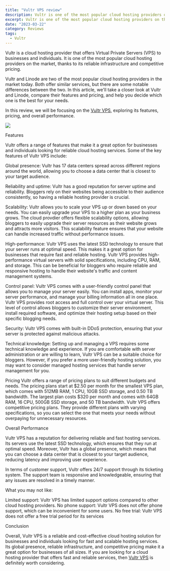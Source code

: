 ```yaml
---
title: "Vultr VPS review"
description: Vultr is one of the most popular cloud hosting providers on the market
excerpt: Vultr is one of the most popular cloud hosting providers on the market
date: "2023-03-22"
category: Reviews
tags:
  - Vultr
---
```


Vultr is a cloud hosting provider that offers Virtual Private Servers (VPS) to businesses and individuals. It is one of the most popular cloud hosting providers on the market, thanks to its reliable infrastructure and competitive pricing.

Vultr and Linode are two of the most popular cloud hosting providers in the market today. Both offer similar services, but there are some notable differences between the two. In this article, we'll take a closer look at Vultr and Linode, compare their features and pricing, and help you decide which one is the best for your needs.

In this review, we will be focusing on the [Vultr VPS](https://www.vultr.com/?ref=9398038), exploring its features, pricing, and overall performance.

[![](https://www.vultr.com/media/logo_onwhite.png)](https://www.vultr.com/?ref=9398038)

Features

Vultr offers a range of features that make it a great option for businesses and individuals looking for reliable cloud hosting services. Some of the key features of Vultr VPS include:

Global presence: Vultr has 17 data centers spread across different regions around the world, allowing you to choose a data center that is closest to your target audience.

Reliability and uptime: Vultr has a good reputation for server uptime and reliability. Bloggers rely on their websites being accessible to their audience consistently, so having a reliable hosting provider is crucial.

Scalability: Vultr allows you to scale your VPS up or down based on your needs. You can easily upgrade your VPS to a higher plan as your business grows. The cloud provdier offers flexible scalability options, allowing bloggers to easily upgrade their server resources as their website grows and attracts more visitors. This scalability feature ensures that your website can handle increased traffic without performance issues.

High-performance: Vultr VPS uses the latest SSD technology to ensure that your server runs at optimal speed. This makes it a great option for businesses that require fast and reliable hosting. Vultr VPS provides high-performance virtual servers with solid specifications, including CPU, RAM, and storage. This can be beneficial for bloggers who require reliable and responsive hosting to handle their website's traffic and content management systems.

Control panel: Vultr VPS comes with a user-friendly control panel that allows you to manage your server easily. You can install apps, monitor your server performance, and manage your billing information all in one place. Vultr VPS provides root access and full control over your virtual server. This level of control allows bloggers to customize their server environment, install required software, and optimize their hosting setup based on their specific blogging needs.

Security: Vultr VPS comes with built-in DDoS protection, ensuring that your server is protected against malicious attacks.

Technical knowledge: Setting up and managing a VPS requires some technical knowledge and experience. If you are comfortable with server administration or are willing to learn, Vultr VPS can be a suitable choice for bloggers. However, if you prefer a more user-friendly hosting solution, you may want to consider managed hosting services that handle server management for you.

Pricing
Vultr offers a range of pricing plans to suit different budgets and needs. The pricing plans start at $2.50 per month for the smallest VPS plan, which comes with 512MB RAM, 1 CPU, 10GB SSD storage, and 0.50 TB bandwidth. The largest plan costs $320 per month and comes with 64GB RAM, 16 CPU, 500GB SSD storage, and 50 TB bandwidth. Vultr VPS offers competitive pricing plans. They provide different plans with varying specifications, so you can select the one that meets your needs without overpaying for unnecessary resources.

Overall Performance

Vultr VPS has a reputation for delivering reliable and fast hosting services. Its servers use the latest SSD technology, which ensures that they run at optimal speed. Moreover, Vultr has a global presence, which means that you can choose a data center that is closest to your target audience, reducing latency and improving user experience.

In terms of customer support, Vultr offers 24/7 support through its ticketing system. The support team is responsive and knowledgeable, ensuring that any issues are resolved in a timely manner.

What you may not like: 

Limited support: Vultr VPS has limited support options compared to other cloud hosting providers.
No phone support: Vultr VPS does not offer phone support, which can be inconvenient for some users.
No free trial: Vultr VPS does not offer a free trial period for its services 

Conclusion

Overall, Vultr VPS is a reliable and cost-effective cloud hosting solution for businesses and individuals looking for fast and scalable hosting services. Its global presence, reliable infrastructure, and competitive pricing make it a great option for businesses of all sizes. If you are looking for a cloud hosting provider that offers fast and reliable services, then [Vultr VPS](https://www.vultr.com/?ref=9398038) is definitely worth considering.
